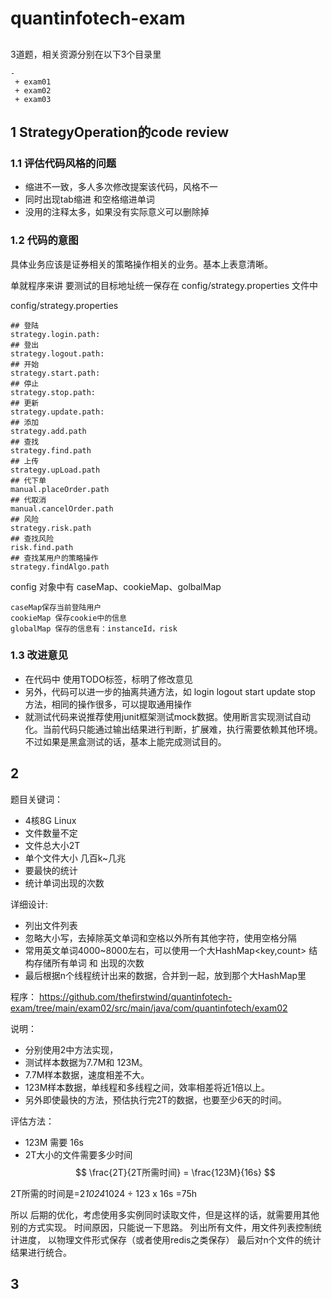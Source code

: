 # quantinfotech-exam

##
3道题，相关资源分别在以下3个目录里
```
-
 + exam01
 + exam02
 + exam03
```

## 1 StrategyOperation的code review
### 1.1 评估代码风格的问题
* 缩进不一致，多人多次修改提案该代码，风格不一
* 同时出现tab缩进 和空格缩进单词
* 没用的注释太多，如果没有实际意义可以删除掉

### 1.2 代码的意图

具体业务应该是证券相关的策略操作相关的业务。基本上表意清晰。

单就程序来讲
要测试的目标地址统一保存在 config/strategy.properties 文件中

config/strategy.properties
``` properties
## 登陆
strategy.login.path: 
## 登出
strategy.logout.path:
## 开始
strategy.start.path:
## 停止
strategy.stop.path:
## 更新
strategy.update.path:
## 添加
strategy.add.path
## 查找
strategy.find.path
## 上传
strategy.upLoad.path
## 代下单
manual.placeOrder.path
## 代取消
manual.cancelOrder.path
## 风险
strategy.risk.path
## 查找风险
risk.find.path
## 查找某用户的策略操作
strategy.findAlgo.path
```

config 对象中有 caseMap、cookieMap、golbalMap
```
caseMap保存当前登陆用户
cookieMap 保存cookie中的信息
globalMap 保存的信息有：instanceId，risk
```
### 1.3 改进意见
* 在代码中 使用TODO标签，标明了修改意见
* 另外，代码可以进一步的抽离共通方法，如 login logout start update stop 方法，相同的操作很多，可以提取通用操作
* 就测试代码来说推荐使用junit框架测试mock数据。使用断言实现测试自动化。当前代码只能通过输出结果进行判断，扩展难，执行需要依赖其他环境。不过如果是黑盒测试的话，基本上能完成测试目的。

## 2
题目关键词：
* 4核8G Linux
* 文件数量不定
* 文件总大小2T
* 单个文件大小 几百k~几兆
* 要最快的统计
* 统计单词出现的次数

详细设计:
* 列出文件列表
* 忽略大小写，去掉除英文单词和空格以外所有其他字符，使用空格分隔
* 常用英文单词4000~8000左右，可以使用一个大HashMap<key,count> 结构存储所有单词 和 出现的次数
* 最后根据n个线程统计出来的数据，合并到一起，放到那个大HashMap里

程序：
https://github.com/thefirstwind/quantinfotech-exam/tree/main/exam02/src/main/java/com/quantinfotech/exam02

说明：
* 分别使用2中方法实现，
* 测试样本数据为7.7M和 123M。
* 7.7M样本数据，速度相差不大。
* 123M样本数据，单线程和多线程之间，效率相差将近1倍以上。
* 另外即使最快的方法，预估执行完2T的数据，也要至少6天的时间。

评估方法：
* 123M 需要 16s
* 2T大小的文件需要多少时间
$$  
\frac{2T}{2T所需时间} = \frac{123M}{16s}
$$

2T所需的时间是=2*1024*1024 ÷ 123 x 16s =75h



所以 后期的优化，考虑使用多实例同时读取文件，但是这样的话，就需要用其他别的方式实现。
时间原因，只能说一下思路。 列出所有文件，用文件列表控制统计进度，  以物理文件形式保存（或者使用redis之类保存）
最后对n个文件的统计结果进行统合。

## 3